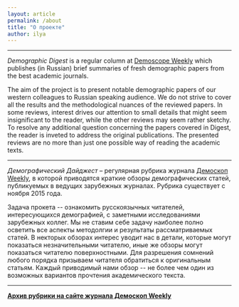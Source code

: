 ```yaml
---
layout: article
permalink: /about
title: "О проекте"
author: ilya
---
```


***

*Demographic Digest*  is a regular column at [Demoscope Weekly](http://demoscope.ru) which publishes (in Russian) brief summaries of fresh demographic papers from the best academic journals.  

The aim of the project is to present notable demographic papers of our western colleagues to Russian speaking audience. We do not strive to cover all the results and the methodological nuances of the reviewed papers. In some reviews, interest drives our attention to small details that might seem insignificant to the reader, while the other reviews may seem rather sketchy. To resolve any additional question concerning the papers covered in Digest, the reader is inveted to address the original publications. The presented reviews are no more than just one possible way of reading the academic texts. 

***

*Демографический Дайджест* – регулярная рубрика журнала [Демоскоп Weekly](http://demoscope.ru), в которой приводятся краткие обзоры демографических статей, публикуемых в ведущих зарубежных журналах. Рубрика существует с ноября 2015 года.

Задача прокета -- ознакомить русскоязычных читателей, интересующихся демографией, с заметными исследованиями зарубежных коллег. Мы не ставим себе задачу наиболее полно осветить все аспекты методолгии и результаты рассматриваемых статей. В некторых обзорах интерес уводит нас в детали, которые могут показаться незначительными читателю, иные же обзоры могут показаться читателю поверхностными. Для разрешения сомнений любого порядка призываем читателя обратиться к оригинальным статьям. Каждый приводимый нами обзор -- не более чем один из возможных вариантов прочтения академического текста. 

***
**[Архив рубрики на сайте журнала Демоскоп Weekly](http://demoscope.ru/weekly/arc/arcdigest.php)**  